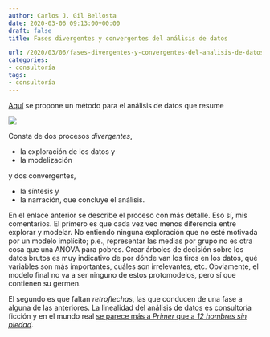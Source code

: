```yaml
---
author: Carlos J. Gil Bellosta
date: 2020-03-06 09:13:00+00:00
draft: false
title: Fases divergentes y convergentes del análisis de datos

url: /2020/03/06/fases-divergentes-y-convergentes-del-analisis-de-datos/
categories:
- consultoría
tags:
- consultoría
---
```


[Aquí](https://simplystatistics.org/2018/09/14/divergent-and-convergent-phases-of-data-analysis/) se propone un método para el análisis de datos que resume

![](/wp-uploads/2020/03/double_diamond_data_analysis-1024x724.png#center)

Consta de dos procesos _divergentes_,

  * la exploración de los datos y
  * la modelización

y dos convergentes,

  * la síntesis y
  * la narración, que concluye el análisis.

En el enlace anterior se describe el proceso con más detalle. Eso sí, mis comentarios. El primero es que cada vez veo menos diferencia entre explorar y modelar. No entiendo ninguna exploración que no esté motivada por un modelo implícito; p.e., representar las medias por grupo no es otra cosa que una ANOVA para pobres. Crear árboles de decisión sobre los datos brutos es muy indicativo de por dónde van los tiros en los datos, qué variables son más importantes, cuáles son irrelevantes, etc. Obviamente, el modelo final no va a ser ninguno de estos protomodelos, pero sí que contienen su germen.

El segundo es que faltan _retroflechas_, las que conducen de una fase a alguna de las anteriores. La linealidad del análisis de datos es consultoría ficción y en el mundo real [se parece más a _Primer_ que a _12 hombres sin piedad_](https://xkcd.com/657/large/).